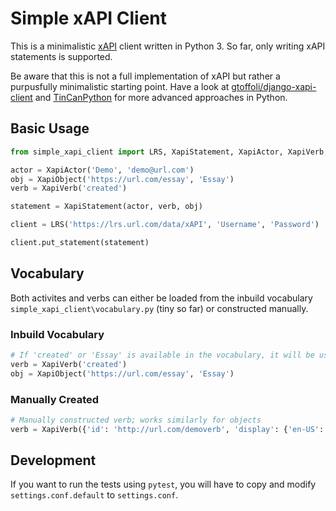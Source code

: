 # Simple xAPI Client

This is a minimalistic [xAPI](http://https://xapi.com) client written in Python 3. So far, only writing xAPI statements is supported.

Be aware that this is not a full implementation of xAPI but rather a purpusfully minimalistic starting point.
Have a look at [gtoffoli/django-xapi-client](https://github.com/gtoffoli/django-xapi-client) and [TinCanPython](https://rusticisoftware.github.io/TinCanPython) for more advanced approaches in Python.

## Basic Usage

```Python
from simple_xapi_client import LRS, XapiStatement, XapiActor, XapiVerb, XapiObject

actor = XapiActor('Demo', 'demo@url.com')
obj = XapiObject('https://url.com/essay', 'Essay')
verb = XapiVerb('created')

statement = XapiStatement(actor, verb, obj)

client = LRS('https://lrs.url.com/data/xAPI', 'Username', 'Password')

client.put_statement(statement)
```

## Vocabulary

Both activites and verbs can either be loaded from the inbuild vocabulary `simple_xapi_client\vocabulary.py` (tiny so far) or constructed manually.

### Inbuild Vocabulary

```Python
# If 'created' or 'Essay' is available in the vocabulary, it will be used.
verb = XapiVerb('created')
obj = XapiObject('https://url.com/essay', 'Essay')
```

### Manually Created

```Python
# Manually constructed verb; works similarly for objects
verb = XapiVerb({'id': 'http://url.com/demoverb', 'display': {'en-US': 'demoverb'}})
```

## Development

If you want to run the tests using `pytest`, you will have to copy and modify `settings.conf.default` to `settings.conf`.